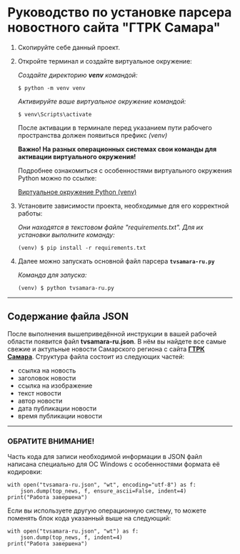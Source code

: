 # Руководство по установке парсера новостного сайта "ГТРК Самара"

1. Скопируйте себе данный проект.

2. Откройте терминал и создайте виртуальное окружение:  

    _Создайте директорию **venv** командой:_

    `$ python -m venv venv`

    _Активируйте ваше виртуальное окружение командой:_

    `$ venv\Scripts\activate`

    После активации в терминале перед указанием пути рабочего пространства должен появиться префикс _(venv)_

    **Важно! На разных операционных системах свои команды для активации виртуального окружения!**

    Подробнее ознакомиться с особенностями виртуального окружения Python можно по ссылке:

    [Виртуальное окружение Python (venv)](https://pythonchik.ru/okruzhenie-i-pakety/virtualnoe-okruzhenie-python-venv) 

3. Установите зависимости проекта, необходимые для его корректной работы:

    _Они находятся в текстовом файле "requirements.txt". Для их установки выполните команду:_

    `(venv) $ pip install -r requirements.txt`

4. Далее можно запускать основной файл парсера **`tvsamara-ru.py`** 

    _Команда для запуска:_

    `(venv) $ python tvsamara-ru.py`

***

## Содержание файла JSON

После выполнения вышеприведённой инструкции в вашей рабочей области появится файл **tvsamara-ru.json**. В нём вы найдете все самые свежие и актульные новости Самарского региона с сайта **[ГТРК Самара](https://tvsamara.ru/)**. Структура файла состоит из следующих частей:

* ссылка на новость
* заголовок новости
* ссылка на изображение
* текст новости
* автор новости
* дата публикации новости
* время публикации новости

***

### ОБРАТИТЕ ВНИМАНИЕ!
Часть кода для записи необходимой информации в JSON файл написана специально для ОС Windows с особенностями формата её кодировки:

    with open("tvsamara-ru.json", "wt", encoding="utf-8") as f:
        json.dump(top_news, f, ensure_ascii=False, indent=4)
    print("Работа завершена")

Если вы используете другую операционную систему, то можете поменять блок кода указанный выше на следующий:

    with open("tvsamara-ru.json", "wt") as f:
        json.dump(top_news, f, indent=4)
    print("Работа завершена")